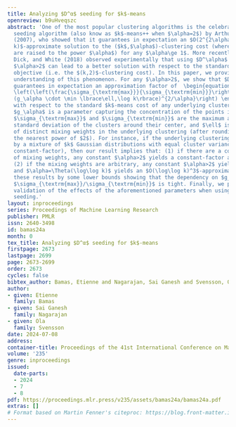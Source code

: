 ```yaml
---
title: Analyzing $D^α$ seeding for $k$-means
openreview: b9uHveqszc
abstract: 'One of the most popular clustering algorithms is the celebrated $D^\alpha$
  seeding algorithm (also know as $k$-means++ when $\alpha=2$) by Arthur and Vassilvitskii
  (2007), who showed that it guarantees in expectation an $O(2^{2\alpha}\cdot \log
  k)$-approximate solution to the ($k$,$\alpha$)-clustering cost (where distances
  are raised to the power $\alpha$) for any $\alpha\ge 1$. More recently, Balcan,
  Dick, and White (2018) observed experimentally that using $D^\alpha$ seeding with
  $\alpha>2$ can lead to a better solution with respect to the standard $k$-means
  objective (i.e. the $(k,2)$-clustering cost). In this paper, we provide a rigorous
  understanding of this phenomenon. For any $\alpha>2$, we show that $D^\alpha$ seeding
  guarantees in expectation an approximation factor of  \begin{equation*} O_\alpha
  \left(\left(\frac{\sigma_{\textrm{max}}}{\sigma_{\textrm{min}}}\right)^{2-4/\alpha}\cdot
  (g_\alpha \cdot \min \lbrace\ell,\log k\rbrace)^{2/\alpha}\right) \end{equation*}
  with respect to the standard $k$-means cost of any underlying clustering; where
  $g_\alpha$ is a parameter capturing the concentration of the points in each cluster,
  $\sigma_{\textrm{max}}$ and $\sigma_{\textrm{min}}$ are the maximum and minimum
  standard deviation of the clusters around their center, and $\ell$ is the number
  of distinct mixing weights in the underlying clustering (after rounding them to
  the nearest power of $2$). For instance, if the underlying clustering is defined
  by a mixture of $k$ Gaussian distributions with equal cluster variance (up to a
  constant-factor), then our result implies that: (1) if there are a constant number
  of mixing weights, any constant $\alpha>2$ yields a constant-factor approximation;
  (2) if the mixing weights are arbitrary, any constant $\alpha>2$ yields an $O\left(\log^{2/\alpha}k\right)$-approximation,
  and $\alpha=\Theta(\log\log k)$ yields an $O(\log\log k)^3$-approximation. We complement
  these results by some lower bounds showing that the dependency on $g_\alpha$ and
  $\sigma_{\textrm{max}}/\sigma_{\textrm{min}}$ is tight. Finally, we provide an experimental
  validation of the effects of the aforementioned parameters when using $D^\alpha$
  seeding.'
layout: inproceedings
series: Proceedings of Machine Learning Research
publisher: PMLR
issn: 2640-3498
id: bamas24a
month: 0
tex_title: Analyzing $D^α$ seeding for $k$-means
firstpage: 2673
lastpage: 2699
page: 2673-2699
order: 2673
cycles: false
bibtex_author: Bamas, Etienne and Nagarajan, Sai Ganesh and Svensson, Ola
author:
- given: Etienne
  family: Bamas
- given: Sai Ganesh
  family: Nagarajan
- given: Ola
  family: Svensson
date: 2024-07-08
address:
container-title: Proceedings of the 41st International Conference on Machine Learning
volume: '235'
genre: inproceedings
issued:
  date-parts:
  - 2024
  - 7
  - 8
pdf: https://proceedings.mlr.press/v235/assets/bamas24a/bamas24a.pdf
extras: []
# Format based on Martin Fenner's citeproc: https://blog.front-matter.io/posts/citeproc-yaml-for-bibliographies/
---
```

